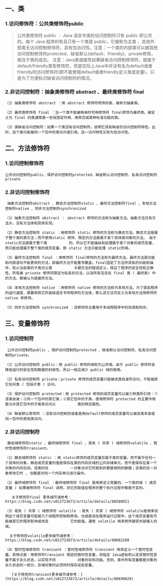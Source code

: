 ## 一、类
###   1.访问修饰符：公共类修饰符public
>    公共类修饰符 public ： Java 语言中类的访问控制符只有 public 即公共的。每个 Java 程序的有且只有一个类是 public，它被称为主类 ，其他外部类无访问控制修饰符，具有包访问性。注意：一个类的内部类可以被其他访问控制修饰符protected、缺省默认(default、friendly)、private修饰，相当于类的成员。
  注意：Java类或属性如果缺省访问控制修饰符，就属于default/friendly类型修饰符，但是实际上Java中并没有名为default或者friendly的访问修饰符(即不能使用default或者friendly定义类或变量)，只是为了方便标识缺省访问控制符的情况。

### 2.非访问控制符：抽象类修饰符 abstract 、最终类修饰符 final

    （1）抽象类修饰符 abstract ：用 abstract 修饰符修饰的类，被称为抽象类。

    （2）最终类修饰符 final ：当一个类不能被继承时可用修饰符 final修饰为最终类。被定义为 final 的类通常是一些有固定作用、用来完成某种标准功能的类。

    （3）类缺省访问控制符：如果一个类没有访问控制符，说明它具有缺省的访问控制符特性。此时，这个类只能被同一个包中的类访问或引用。这一访问特性又称为包访问性。
    
## 二、方法修饰符
### 1.访问控制修饰符

    公共访问控制符public、保护访问控制符protected、缺省默认访问控制符、私有访问控制符private

### 2.非访问控制修饰符

     抽象方法控制符abstract 、静态方法控制符static 、最终方法控制符final 、本地方法控制符native 、同步方法控制符synchronized

    （1）抽象方法控制符 abstract ： abstract 修饰的方法称为抽象方法。抽象方法仅有方法头，没有方法体和具体实现。

    （2）静态方法控制符 static ：用修饰符 static 修饰的方法称为静态方法。静态方法是属于整个类的类方法；而不使用static 修饰、限定的方法是属于某个具体类对象的方法。 由于 static方法是属于整个类          的，所以它不能操纵和处理属于某个对象的成员变量，而只能处理属于整个类的成员变量，即 static 方法只能处理 static的域。

    （3）最终方法控制符 final ：用修饰符 final修饰的方法称为最终方法。最终方法是功能和内部语句不能更改的方法，即最终方法不能重写覆盖。final固定了方法所具有的功能和操作，防止当前类的子类对父类          关键方法的错误定义，保证了程序的安全性和正确性。所有被 private 修饰符限定为私有的方法，以及所有包含在 final 类 ( 最终类) 中的方法，都被认为是最终方法。

    （4）本地方法控制符 native ：用修饰符 native 修饰的方法称为本地方法。为了提高程序的运行速度，需要用其它的高级语言书写程序的方法体，那么该方法可定义为本地方法用修饰符 native 来修饰。

    （5）同步方法控制符 synchronized ：该修饰符主要用于多线程程序中的协调和同步。
    
    
## 三、变量修饰符
### 1.访问控制符

     公共访问控制符public 、保护访问控制符protected 、缺省默认访问控制符、私有访问控制符private。

    （1）公共访问控制符 public：用 public 修饰的域称为公共域。由于 public 修饰符会降低运行的安全性和数据的封装性，所以一般应减少 public 域的使用。

    （2）私有访问控制符 private：private 修饰的成员变量只能被该类自身所访问，不能被其它任何类 ( 包括子类 ) 访问。

    （3）保护访问控制符 protected：用 protected 修饰的成员变量可以被三种类所引用：①该类自身；②同一个包中的其它类；③其它包中的子类。使用修饰符 protected 的主要作用是允许其它包中的子类来访问父          类的特定属性。

    （4）缺省默认修饰符 ：没有访问控制符或者是用default修饰的成员变量可以被该类本身或同一包中的其他类访问。

### 2.非访问控制符

     静态域修饰符static 、最终域修饰符 final 、易失 ( 共享 ) 域修饰符volatile 、暂时性域修饰符transient。

    （1）静态域修饰符 static ：用 static修饰的成员变量仅属于类的变量，而不属于任何一个具体的对象，静态成员变量的值是保存在类的内存区域的公共存储单元，而不是保存在某一个对象的内存区间。该类的任          一对象访问它时取到的都是相同的数据；该类的任一对象修改它时 , 也都是对同一个内存单元进行操作。

    （2）最终域修饰符 final ：最终域修饰符 final 是用来定义常量的。一个类的域 ( 成员变量 ) 如果被修饰符 final 说明，则它的取值在程序的整个执行过程中都是不变的。

       关于修饰符final 更多细节请参考：https://blog.csdn.net/u012723673/article/details/80580011

    （3）易失 ( 共享 ) 域修饰符 volatile ：易失 ( 共享 ) 域修饰符 volatile是用来说明这个成员变量可能被几个线程所控制和修改。也就是说在程序运行过程中，这个成员变量有可能被其它的程序影响或改变          它的取值。通常 volatile 用来修饰接受外部输入的域。

      关于修饰符volatile更多细节请参考：https://blog.csdn.net/u012723673/article/details/80682208

    （4）暂时性域修饰符 transient ：暂时性域修饰符 transient 用来定义一个暂时性变量。其特点是：用修饰符transient 限定的暂时性变量，将指定 Java虚拟机认定该暂时性变量不属于永久状态，以实现不同          对象的存档功能。否则，类中所有变量都是对象的永久状态的一部分，存储对象时必须同时保存这些变量。

       [关于修饰符transient更多细节请参考：](https://blog.csdn.net/u012723673/article/details/80699029)
